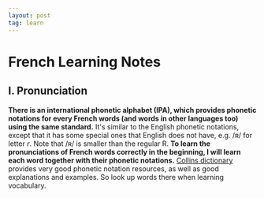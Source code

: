 ```yaml
---
layout: post
tag: learn
---
```

# French Learning Notes

## I. Pronunciation

**There is an international phonetic alphabet (IPA), which provides phonetic notations for every French words (and words in other languages too) using the same standard.** It's similar to the English phonetic notations, except that it has some special ones that English does not have, e.g. /ʀ/ for letter _r_. Note that /ʀ/ is smaller than the regular R. **To learn the pronunciations of French words correctly in the beginning, I will learn each word together with their phonetic notations.** [Collins dictionary](https://www.collinsdictionary.com/dictionary/french-english) provides very good phonetic notation resources, as well as good explanations and examples. So look up words there when learning vocabulary. 

